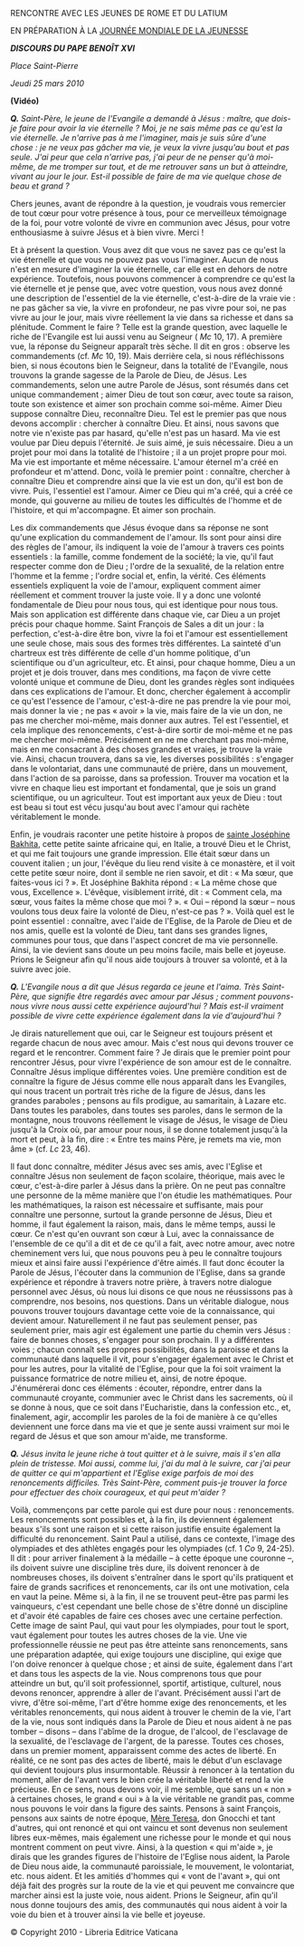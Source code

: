 RENCONTRE AVEC LES JEUNES DE ROME ET DU LATIUM

EN PRÉPARATION À LA [JOURNÉE MONDIALE DE LA JEUNESSE](http://www.vatican.va/gmg/documents/gmg_2010_it.html)

***DISCOURS DU PAPE BENOÎT XVI***

*Place Saint-Pierre*

*Jeudi 25 mars 2010*

**(Vidéo)**

***Q.** Saint-Père, le jeune de l'Evangile a demandé à Jésus : maître, que dois-je faire pour avoir la vie éternelle ? Moi, je ne sais même pas ce qu'est la vie éternelle. Je n'arrive pas à me l'imaginer, mais je suis sûre d'une chose : je ne veux pas gâcher ma vie, je veux la vivre jusqu'au bout et pas seule. J'ai peur que cela n'arrive pas, j'ai peur de ne penser qu'à moi-même, de me tromper sur tout, et de me retrouver sans un but à atteindre, vivant au jour le jour. Est-il possible de faire de ma vie quelque chose de beau et grand ?*

Chers jeunes, avant de répondre à la question, je voudrais vous remercier de tout cœur pour votre présence à tous, pour ce merveilleux témoignage de la foi, pour votre volonté de vivre en communion avec Jésus, pour votre enthousiasme à suivre Jésus et à bien vivre. Merci !

Et à présent la question. Vous avez dit que vous ne savez pas ce qu'est la vie éternelle et que vous ne pouvez pas vous l'imaginer. Aucun de nous n'est en mesure d'imaginer la vie éternelle, car elle est en dehors de notre expérience. Toutefois, nous pouvons commencer à comprendre ce qu'est la vie éternelle et je pense que, avec votre question, vous nous avez donné une description de l'essentiel de la vie éternelle, c'est-à-dire de la vraie vie : ne pas gâcher sa vie, la vivre en profondeur, ne pas vivre pour soi, ne pas vivre au jour le jour, mais vivre réellement la vie dans sa richesse et dans sa plénitude. Comment le faire ? Telle est la grande question, avec laquelle le riche de l'Evangile est lui aussi venu au Seigneur ( *Mc* 10, 17). A première vue, la réponse du Seigneur apparaît très sèche. Il dit en gros : observe les commandements (cf. *Mc* 10, 19). Mais derrière cela, si nous réfléchissons bien, si nous écoutons bien le Seigneur, dans la totalité de l'Evangile, nous trouvons la grande sagesse de la Parole de Dieu, de Jésus. Les commandements, selon une autre Parole de Jésus, sont résumés dans cet unique commandement ; aimer Dieu de tout son cœur, avec toute sa raison, toute son existence et aimer son prochain comme soi-même. Aimer Dieu suppose connaître Dieu, reconnaître Dieu. Tel est le premier pas que nous devons accomplir : chercher à connaître Dieu. Et ainsi, nous savons que notre vie n'existe pas par hasard, qu'elle n'est pas un hasard. Ma vie est voulue par Dieu depuis l'éternité. Je suis aimé, je suis nécessaire. Dieu a un projet pour moi dans la totalité de l'histoire ; il a un projet propre pour moi. Ma vie est importante et même nécessaire. L'amour éternel m'a créé en profondeur et m'attend. Donc, voilà le premier point : connaître, chercher à connaître Dieu et comprendre ainsi que la vie est un don, qu'il est bon de vivre. Puis, l'essentiel est l'amour. Aimer ce Dieu qui m'a créé, qui a créé ce monde, qui gouverne au milieu de toutes les difficultés de l'homme et de l'histoire, et qui m'accompagne. Et aimer son prochain.

Les dix commandements que Jésus évoque dans sa réponse ne sont qu'une explication du commandement de l'amour. Ils sont pour ainsi dire des règles de l'amour, ils indiquent la voie de l'amour à travers ces points essentiels : la famille, comme fondement de la société; la vie, qu'il faut respecter comme don de Dieu ; l'ordre de la sexualité, de la relation entre l'homme et la femme ; l'ordre social et, enfin, la vérité. Ces éléments essentiels expliquent la voie de l'amour, expliquent comment aimer réellement et comment trouver la juste voie. Il y a donc une volonté fondamentale de Dieu pour nous tous, qui est identique pour nous tous. Mais son application est différente dans chaque vie, car Dieu a un projet précis pour chaque homme. Saint François de Sales a dit un jour : la perfection, c'est-à-dire être bon, vivre la foi et l'amour est essentiellement une seule chose, mais sous des formes très différentes. La sainteté d'un chartreux est très différente de celle d'un homme politique, d'un scientifique ou d'un agriculteur, etc. Et ainsi, pour chaque homme, Dieu a un projet et je dois trouver, dans mes conditions, ma façon de vivre cette volonté unique et commune de Dieu, dont les grandes règles sont indiquées dans ces explications de l'amour. Et donc, chercher également à accomplir ce qu'est l'essence de l'amour, c'est-à-dire ne pas prendre la vie pour moi, mais donner la vie ; ne pas « avoir » la vie, mais faire de la vie un don, ne pas me chercher moi-même, mais donner aux autres. Tel est l'essentiel, et cela implique des renoncements, c'est-à-dire sortir de moi-même et ne pas me chercher moi-même. Précisément en ne me cherchant pas moi-même, mais en me consacrant à des choses grandes et vraies, je trouve la vraie vie. Ainsi, chacun trouvera, dans sa vie, les diverses possibilités : s'engager dans le volontariat, dans une communauté de prière, dans un mouvement, dans l'action de sa paroisse, dans sa profession. Trouver ma vocation et la vivre en chaque lieu est important et fondamental, que je sois un grand scientifique, ou un agriculteur. Tout est important aux yeux de Dieu : tout est beau si tout est vécu jusqu'au bout avec l'amour qui rachète véritablement le monde.

Enfin, je voudrais raconter une petite histoire à propos de [sainte Joséphine Bakhita](http://www.vatican.va/news_services/liturgy/saints/ns_lit_doc_20001001_giuseppina-bakhita_fr.html), cette petite sainte africaine qui, en Italie, a trouvé Dieu et le Christ, et qui me fait toujours une grande impression. Elle était sœur dans un couvent italien ; un jour, l'évêque du lieu rend visite à ce monastère, et il voit cette petite sœur noire, dont il semble ne rien savoir, et dit : « Ma sœur, que faites-vous ici ? ». Et Joséphine Bakhita répond : « La même chose que vous, Excellence ». L'évêque, visiblement irrité, dit : « Comment cela, ma sœur, vous faites la même chose que moi ? ». « Oui – répond la sœur – nous voulons tous deux faire la volonté de Dieu, n'est-ce pas ? ». Voilà quel est le point essentiel : connaître, avec l'aide de l'Eglise, de la Parole de Dieu et de nos amis, quelle est la volonté de Dieu, tant dans ses grandes lignes, communes pour tous, que dans l'aspect concret de ma vie personnelle. Ainsi, la vie devient sans doute un peu moins facile, mais belle et joyeuse. Prions le Seigneur afin qu'il nous aide toujours à trouver sa volonté, et à la suivre avec joie.

***Q.** L'Evangile nous a dit que Jésus regarda ce jeune et l'aima. Très Saint-Père, que signifie être regardés avec amour par Jésus ; comment pouvons-nous vivre nous aussi cette expérience aujourd'hui ? Mais est-il vraiment possible de vivre cette expérience également dans la vie d'aujourd'hui ?*

Je dirais naturellement que oui, car le Seigneur est toujours présent et regarde chacun de nous avec amour. Mais c'est nous qui devons trouver ce regard et le rencontrer. Comment faire ? Je dirais que le premier point pour rencontrer Jésus, pour vivre l'expérience de son amour est de le connaître. Connaître Jésus implique différentes voies. Une première condition est de connaître la figure de Jésus comme elle nous apparaît dans les Evangiles, qui nous tracent un portrait très riche de la figure de Jésus, dans les grandes paraboles ; pensons au fils prodigue, au samaritain, à Lazare etc. Dans toutes les paraboles, dans toutes ses paroles, dans le sermon de la montagne, nous trouvons réellement le visage de Jésus, le visage de Dieu jusqu'à la Croix où, par amour pour nous, il se donne totalement jusqu'à la mort et peut, à la fin, dire : « Entre tes mains Père, je remets ma vie, mon âme » (cf. *Lc* 23, 46).

Il faut donc connaître, méditer Jésus avec ses amis, avec l'Eglise et connaître Jésus non seulement de façon scolaire, théorique, mais avec le cœur, c'est-à-dire parler à Jésus dans la prière. On ne peut pas connaître une personne de la même manière que l'on étudie les mathématiques. Pour les mathématiques, la raison est nécessaire et suffisante, mais pour connaître une personne, surtout la grande personne de Jésus, Dieu et homme, il faut également la raison, mais, dans le même temps, aussi le cœur. Ce n'est qu'en ouvrant son cœur à Lui, avec la connaissance de l'ensemble de ce qu'il a dit et de ce qu'il a fait, avec notre amour, avec notre cheminement vers lui, que nous pouvons peu à peu le connaître toujours mieux et ainsi faire aussi l'expérience d'être aimés. Il faut donc écouter la Parole de Jésus, l'écouter dans la communion de l'Eglise, dans sa grande expérience et répondre à travers notre prière, à travers notre dialogue personnel avec Jésus, où nous lui disons ce que nous ne réussissons pas à comprendre, nos besoins, nos questions. Dans un véritable dialogue, nous pouvons trouver toujours davantage cette voie de la connaissance, qui devient amour. Naturellement il ne faut pas seulement penser, pas seulement prier, mais agir est également une partie du chemin vers Jésus : faire de bonnes choses, s'engager pour son prochain. Il y a différentes voies ; chacun connaît ses propres possibilités, dans la paroisse et dans la communauté dans laquelle il vit, pour s'engager également avec le Christ et pour les autres, pour la vitalité de l'Eglise, pour que la foi soit vraiment la puissance formatrice de notre milieu et, ainsi, de notre époque. J'énumérerai donc ces éléments : écouter, répondre, entrer dans la communauté croyante, communier avec le Christ dans les sacrements, où il se donne à nous, que ce soit dans l'Eucharistie, dans la confession etc., et, finalement, agir, accomplir les paroles de la foi de manière à ce qu'elles deviennent une force dans ma vie et que je sente aussi vraiment sur moi le regard de Jésus et que son amour m'aide, me transforme.

***Q.** Jésus invita le jeune riche à tout quitter et à le suivre, mais il s'en alla plein de tristesse. Moi aussi, comme lui, j'ai du mal à le suivre, car j'ai peur de quitter ce qui m'appartient et l'Eglise exige parfois de moi des renoncements difficiles. Très Saint-Père, comment puis-je trouver la force pour effectuer des choix courageux, et qui peut m'aider ?*

Voilà, commençons par cette parole qui est dure pour nous : renoncements. Les renoncements sont possibles et, à la fin, ils deviennent également beaux s'ils sont une raison et si cette raison justifie ensuite également la difficulté du renoncement. Saint Paul a utilisé, dans ce contexte, l'image des olympiades et des athlètes engagés pour les olympiades (cf. 1 *Co* 9, 24-25). Il dit : pour arriver finalement à la médaille – à cette époque une couronne –, ils doivent suivre une discipline très dure, ils doivent renoncer à de nombreuses choses, ils doivent s'entraîner dans le sport qu'ils pratiquent et faire de grands sacrifices et renoncements, car ils ont une motivation, cela en vaut la peine. Même si, à la fin, il ne se trouvent peut-être pas parmi les vainqueurs, c'est cependant une belle chose de s'être donné un discipline et d'avoir été capables de faire ces choses avec une certaine perfection. Cette image de saint Paul, qui vaut pour les olympiades, pour tout le sport, vaut également pour toutes les autres choses de la vie. Une vie professionnelle réussie ne peut pas être atteinte sans renoncements, sans une préparation adaptée, qui exige toujours une discipline, qui exige que l'on doive renoncer à quelque chose ; et ainsi de suite, également dans l'art et dans tous les aspects de la vie. Nous comprenons tous que pour atteindre un but, qu'il soit professionnel, sportif, artistique, culturel, nous devons renoncer, apprendre à aller de l'avant. Précisément aussi l'art de vivre, d'être soi-même, l'art d'être homme exige des renoncements, et les véritables renoncements, qui nous aident à trouver le chemin de la vie, l'art de la vie, nous sont indiqués dans la Parole de Dieu et nous aident à ne pas tomber – disons – dans l'abîme de la drogue, de l'alcool, de l'esclavage de la sexualité, de l'esclavage de l'argent, de la paresse. Toutes ces choses, dans un premier moment, apparaissent comme des actes de liberté. En réalité, ce ne sont pas des actes de liberté, mais le début d'un esclavage qui devient toujours plus insurmontable. Réussir à renoncer à la tentation du moment, aller de l'avant vers le bien crée la véritable liberté et rend la vie précieuse. En ce sens, nous devons voir, il me semble, que sans un « non » à certaines choses, le grand « oui » à la vie véritable ne grandit pas, comme nous pouvons le voir dans la figure des saints. Pensons à saint François, pensons aux saints de notre époque, [Mère Teresa](http://www.vatican.va/news_services/liturgy/saints/ns_lit_doc_20031019_madre-teresa_fr.html), don Gnocchi et tant d'autres, qui ont renoncé et qui ont vaincu et sont devenus non seulement libres eux-mêmes, mais également une richesse pour le monde et qui nous montrent comment on peut vivre. Ainsi, à la question « qui m'aide », je dirais que les grandes figures de l'histoire de l'Eglise nous aident, la Parole de Dieu nous aide, la communauté paroissiale, le mouvement, le volontariat, etc. nous aident. Et les amitiés d'hommes qui « vont de l'avant », qui ont déjà fait des progrès sur la route de la vie et qui peuvent me convaincre que marcher ainsi est la juste voie, nous aident. Prions le Seigneur, afin qu'il nous donne toujours des amis, des communautés qui nous aident à voir la voie du bien et à trouver ainsi la vie belle et joyeuse.

© Copyright 2010 - Libreria Editrice Vaticana